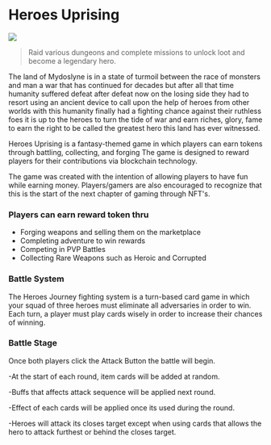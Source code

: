 # Heroes Uprising

![](.gitbook/assets/247992708\_606036963761904\_1206956356521206668\_n.png)

> Raid various dungeons and complete missions to unlock loot and become a legendary hero.

The land of Mydoslyne is in a state of turmoil between the race of monsters and man a war that has continued for decades but after all that time humanity suffered defeat after defeat now on the losing side they had to resort using an ancient device to call upon the help of heroes from other worlds with this humanity finally had a fighting chance against their ruthless foes it is up to the heroes to turn the tide of war and earn riches, glory, fame to earn the right to be called the greatest hero this land has ever witnessed.

Heroes Uprising is a fantasy-themed game in which players can earn tokens through battling, collecting, and forging The game is designed to reward players for their contributions via blockchain technology.

The game was created with the intention of allowing players to have fun while earning money. Players/gamers are also encouraged to recognize that this is the start of the next chapter of gaming through NFT's.

### Players can earn reward token thru

* Forging weapons and selling them on the marketplace
* Completing adventure to win rewards
* Competing in PVP Battles
* Collecting Rare Weapons such as Heroic and Corrupted

### Battle System

The Heroes Journey fighting system is a turn-based card game in which your squad of three heroes must eliminate all adversaries in order to win. Each turn, a player must play cards wisely in order to increase their chances of winning.

### Battle Stage

Once both players click the Attack Button the battle will begin.

\-At the start of each round, item cards will be added at random.

\-Buffs that affects attack sequence will be applied next round.

\-Effect of each cards will be applied once its used during the round.

\-Heroes will attack its closes target except when using cards that allows the hero to attack furthest or behind the closes target.

